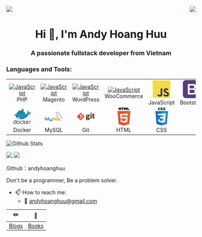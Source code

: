 <!-- <p align="center">
  Visitor count<br>
  <img src="https://profile-counter.glitch.me/andyhoanghuu/count.svg" />
</p> -->

<p>
  <a href="https://count.getloli.com/"><img src="https://count.getloli.com/get/@:andyhoanghuu"></a>
  <img src="https://weather-icon.journeyad.repl.co/@shenzhen?v=1" align="right">
</p>

<h1 align="center">Hi 👋, I'm Andy Hoang Huu</h1>
<h3 align="center">A passionate fullstack developer from Vietnam</h3>

<h3 align="left">Languages and Tools:</h3>
<table>
  <tr>   
    <td align="center" width="96">
      <a href="#macropower-tech">
        <img src="https://camo.githubusercontent.com/ee7c2a37b02913fa0c8391d5ac4902336333e57dde7ab47ace2fb2e01ed1682e/68747470733a2f2f7777772e7068702e6e65742f696d616765732f6c6f676f732f6e65772d7068702d6c6f676f2e737667" width="48" height="48" alt="JavaScript" />
      </a>
      <br>PHP
    </td>
    <td align="center" width="96">
      <a href="#macropower-tech">
        <img src="/andyhoanghuu/andyhoanghuu/raw/master/logo/magento.png" width="48" height="48" alt="JavaScript" />
      </a>
      <br>Magento
    </td>
    <td align="center" width="96">
      <a href="#macropower-tech">
        <img src="/andyhoanghuu/andyhoanghuu/raw/master/logo/wordpress.png" width="48" height="48" alt="JavaScript" />
      </a>
      <br>WordPress
    </td>
    <td align="center" width="96">
      <a href="#macropower-tech">
        <img src="/andyhoanghuu/andyhoanghuu/raw/master/logo/woocommerce.png" width="48" height="48" alt="JavaScript" />
      </a>
      <br>WooCommerce
    </td>
    <td align="center" width="96">
      <a href="#macropower-tech">
        <img src="https://raw.githubusercontent.com/devicons/devicon/master/icons/javascript/javascript-original.svg" width="48" height="48" alt="JavaScript" />
      </a>
      <br>JavaScript
    </td>
    <td align="center" width="96">
      <a href="#macropower-tech">
        <img src="https://raw.githubusercontent.com/github/explore/80688e429a7d4ef2fca1e82350fe8e3517d3494d/topics/bootstrap/bootstrap.png" width="48" height="48" alt="Bootstrap" />
      </a>
      <br>Bootstrap
    </td>
    <td align="center" width="96">
      <a href="#macropower-tech">
        <img src="https://raw.githubusercontent.com/github/explore/80688e429a7d4ef2fca1e82350fe8e3517d3494d/topics/sass/sass.png" width="48" height="48" alt="Sass" />
      </a>
      <br>Sass
    </td>
  </tr>
  <tr>
    <td align="center" width="96"> 
      <a href="#macropower-tech" >
        <img src="https://raw.githubusercontent.com/devicons/devicon/master/icons/docker/docker-original-wordmark.svg" width="48" height="48" alt="Docker" />
      </a>
      <br>Docker
    </td>
    <td align="center" width="96">
      <a href="#macropower-tech">
        <img src="https://raw.githubusercontent.com/devicons/devicon/master/icons/mysql/mysql-original-wordmark.svg" width="48" height="48" alt="MySQL" />
      </a>
      <br>MySQL
    </td>
    <td align="center"  width="96">
      <a href="#macropower-tech">
        <img src="https://raw.githubusercontent.com/github/explore/80688e429a7d4ef2fca1e82350fe8e3517d3494d/topics/git/git.png" width="48" height="48" alt="MySQL" />
      </a>
      <br>Git
    </td>
    <td align="center"  width="96">
      <a href="#macropower-tech">
        <img src="https://raw.githubusercontent.com/github/explore/80688e429a7d4ef2fca1e82350fe8e3517d3494d/topics/html/html.png" width="48" height="48" alt="MySQL" />
      </a>
      <br>HTML
    </td>
    <td align="center"  width="96">
      <a href="#macropower-tech">
        <img src="https://raw.githubusercontent.com/github/explore/80688e429a7d4ef2fca1e82350fe8e3517d3494d/topics/css/css.png" width="48" height="48" alt="MySQL" />
      </a>
      <br>CSS
    </td>
  </tr>
</table>


![Github Stats](https://github-readme-stats.vercel.app/api?username=andyhoanghuu&bg_color=30,e96443,904e95&title_color=fff&text_color=fff)

![](https://raw.githubusercontent.com/andyhoanghuu/github-stats-transparent/output/generated/overview.svg)
![](https://raw.githubusercontent.com/andyhoanghuu/github-stats-transparent/output/generated/languages.svg)



Github：andyhoanghuu



Don't be a programmer, Be a problem solver.

- 📫 How to reach me:
    - :email: [andyhoanghuu@gmail.com](mailto:andyhoanghuu@gmail.com)

| :pencil2: | :book: |
| --- | --- |
| [Blogs](https://andyhoanghuu.github.io/) | [Books](https://andyhoanghuu.github.io/books/) |


